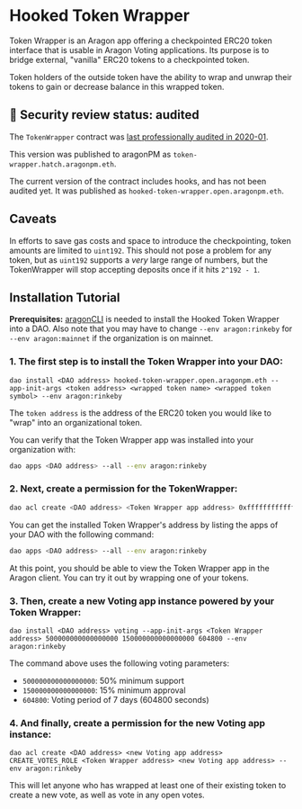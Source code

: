 # Hooked Token Wrapper

Token Wrapper is an Aragon app offering a checkpointed ERC20 token interface that is usable in Aragon Voting applications. Its purpose is to bridge external, "vanilla" ERC20 tokens to a checkpointed token.

Token holders of the outside token have the ability to wrap and unwrap their tokens to gain or decrease balance in this wrapped token.

## 🚨 Security review status: audited

The `TokenWrapper` contract was [last professionally audited in 2020-01](../../AUDIT.md).

This version was published to aragonPM as `token-wrapper.hatch.aragonpm.eth`.

The current version of the contract includes hooks, and has not been audited yet. It was published as `hooked-token-wrapper.open.aragonpm.eth`.

## Caveats

In efforts to save gas costs and space to introduce the checkpointing, token amounts are limited to `uint192`. This should not pose a problem for any token, but as `uint192` supports a _very_ large range of numbers, but the TokenWrapper will stop accepting deposits once if it hits `2^192 - 1`.

## Installation Tutorial

**Prerequisites:** [aragonCLI](https://hack.aragon.org/docs/cli-intro) is needed to install the Hooked Token Wrapper into a DAO. Also note that you may have to change `--env aragon:rinkeby` for `--env aragon:mainnet` if the organization is on mainnet.

### 1. The first step is to install the Token Wrapper into your DAO:

```
dao install <DAO address> hooked-token-wrapper.open.aragonpm.eth --app-init-args <token address> <wrapped token name> <wrapped token symbol> --env aragon:rinkeby
```

The `token address` is the address of the ERC20 token you would like to "wrap" into an organizational token.

You can verify that the Token Wrapper app was installed into your organization with:

```sh
dao apps <DAO address> --all --env aragon:rinkeby
```

### 2. Next, create a permission for the TokenWrapper:

```sh
dao acl create <DAO address> <Token Wrapper app address> 0xffffffffffffffffffffffffffffffffffffffffffffffffffffffffffffffff <Voting app address> <Voting app address> --env aragon:rinkeby
```

You can get the installed Token Wrapper's address by listing the apps of your DAO with the following command:

```sh
dao apps <DAO address> --all --env aragon:rinkeby
```

At this point, you should be able to view the Token Wrapper app in the Aragon client. You can try it out by wrapping one of your tokens.


### 3. Then, create a new Voting app instance powered by your Token Wrapper:

```
dao install <DAO address> voting --app-init-args <Token Wrapper address> 500000000000000000 150000000000000000 604800 --env aragon:rinkeby
```

The command above uses the following voting parameters:

- `500000000000000000`: 50% minimum support
- `150000000000000000`: 15% minimum approval
- `604800`: Voting period of 7 days (604800 seconds)

### 4. And finally, create a permission for the new Voting app instance:

```
dao acl create <DAO address> <new Voting app address> CREATE_VOTES_ROLE <Token Wrapper address> <new Voting app address> --env aragon:rinkeby
```

This will let anyone who has wrapped at least one of their existing token to create a new vote, as well as vote in any open votes.
